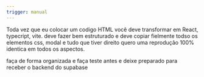 ```yaml
---
trigger: manual
---
```


Toda vez que eu colocar um codigo HTML você deve transformar em React, typecript, vite.
deve fazer bem estruturado e deve copiar fielmente todso os elementos css, modal e tudo que tiver direito quero uma reprodução 100% identica em todos os aspectos.

faça de forma organizada e faça teste antes e deixe preparado para receber o backend do supabase